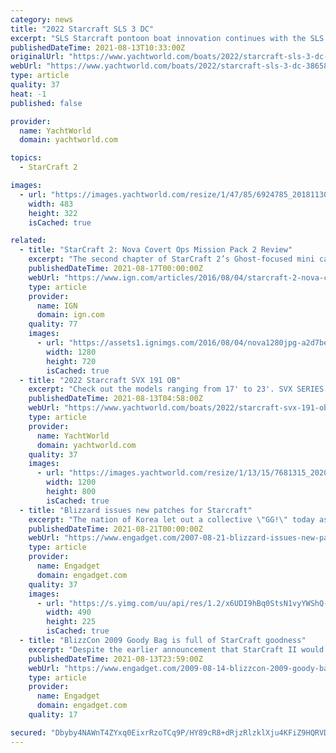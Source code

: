 ```yaml
---
category: news
title: "2022 Starcraft SLS 3 DC"
excerpt: "SLS Starcraft pontoon boat innovation continues with the SLS series, featuring HMX tubes. With strategically placed strakes, HMX tubes give you better lift, less surface drag, increased speed, faster planing and a tighter turning radius. In short ..."
publishedDateTime: 2021-08-13T10:33:00Z
originalUrl: "https://www.yachtworld.com/boats/2022/starcraft-sls-3-dc-3865813/"
webUrl: "https://www.yachtworld.com/boats/2022/starcraft-sls-3-dc-3865813/"
type: article
quality: 37
heat: -1
published: false

provider:
  name: YachtWorld
  domain: yachtworld.com

topics:
  - StarCraft 2

images:
  - url: "https://images.yachtworld.com/resize/1/47/85/6924785_20181130123737915_1_XLARGE.jpg?f=/1/47/85/6924785_20181130123737915_1_XLARGE.jpg&w=483&h=322&t=1628533832000"
    width: 483
    height: 322
    isCached: true

related:
  - title: "StarCraft 2: Nova Covert Ops Mission Pack 2 Review"
    excerpt: "The second chapter of StarCraft 2’s Ghost-focused mini campaign managed to exceed my meager expectations from the underwhelming pilot episode that is Covert Ops Mission Pack 1… but only just."
    publishedDateTime: 2021-08-17T00:00:00Z
    webUrl: "https://www.ign.com/articles/2016/08/04/starcraft-2-nova-covert-ops-mission-pack-2-review"
    type: article
    provider:
      name: IGN
      domain: ign.com
    quality: 77
    images:
      - url: "https://assets1.ignimgs.com/2016/08/04/nova1280jpg-a2d7be_160w.jpg?width=1280"
        width: 1280
        height: 720
        isCached: true
  - title: "2022 Starcraft SVX 191 OB"
    excerpt: "Check out the models ranging from 17' to 23'. SVX SERIES BY STARCRAFT THE ALL-NEW SVX SERIES PROVES THAT FUN ON THE WATER DOESN'T HAVE TO COME WITH A BIG PRICE TAG. SVX COMES LOADED WITH VALUE, INCLUDING FEATURES LIKE A FOUR-SPEAKER STEREO, A BIMINI TOP ..."
    publishedDateTime: 2021-08-13T04:58:00Z
    webUrl: "https://www.yachtworld.com/boats/2022/starcraft-svx-191-ob-3865809/"
    type: article
    provider:
      name: YachtWorld
      domain: yachtworld.com
    quality: 37
    images:
      - url: "https://images.yachtworld.com/resize/1/13/15/7681315_20201208084602365_1_XLARGE.jpg?f=/1/13/15/7681315_20201208084602365_1_XLARGE.jpg&w=1200&h=800&t=1628532314000"
        width: 1200
        height: 800
        isCached: true
  - title: "Blizzard issues new patches for Starcraft"
    excerpt: "The nation of Korea let out a collective \"GG!\" today as Blizzard released a new patch for both the original Starcraft and its expansion, Brood War. Starcraft has been on the shelves for a little ..."
    publishedDateTime: 2021-08-21T00:00:00Z
    webUrl: "https://www.engadget.com/2007-08-21-blizzard-issues-new-patches-for-starcraft.html"
    type: article
    provider:
      name: Engadget
      domain: engadget.com
    quality: 37
    images:
      - url: "https://s.yimg.com/uu/api/res/1.2/x6UDI9hBq0StsN1vyYWShQ--~B/aD0yMjU7dz00OTA7YXBwaWQ9eXRhY2h5b24-/https://www.blogcdn.com/www.joystiq.com/media/2007/08/patchday_sc.jpg"
        width: 490
        height: 225
        isCached: true
  - title: "BlizzCon 2009 Goody Bag is full of StarCraft goodness"
    excerpt: "Despite the earlier announcement that StarCraft II would be delayed, it looks like BlizzCon 2009 is going to be all StarCraft all the time. Blizzard recently revealed through the BlizzCon website ..."
    publishedDateTime: 2021-08-13T23:59:00Z
    webUrl: "https://www.engadget.com/2009-08-14-blizzcon-2009-goody-bag-is-full-of-starcraft-goodness.html"
    type: article
    provider:
      name: Engadget
      domain: engadget.com
    quality: 17

secured: "Dbyby4NAWnT4ZYxq0EixrRzoTCq9P/HY89cR8+dRjzRlzklXju4KFiZ9HQRVDrJtYus/NmTdeZiwJbTXuKqBKJq4ucWTI/x9DT1CJBNQLL7eXN0tfUrLL0p3Ub/fxOA7bfLbi9YYpexdSnztXxFuTIEPqHnOGCiG+E2fXrXik4oiM2rUUwwCpgDDiwTxxHMMf6tzaWGD0KWJuPY28icQC8EC3wuRb3dQCmt43n/+NAjtWBUzuXGmlL3fPUDENfvZ2jybv+euFOKzZxOEb+QQ8etvPfqDtrsLrYF8Gb5jB3QlGtV7/MVrsw42T5V/NYNpAKAKZ7RkZDZjOpVbxF50mKcDwO6AWlLpW9lv+M55oPE=;G2kGQgw1Iuz6dq4Cnpt59A=="
---
```



